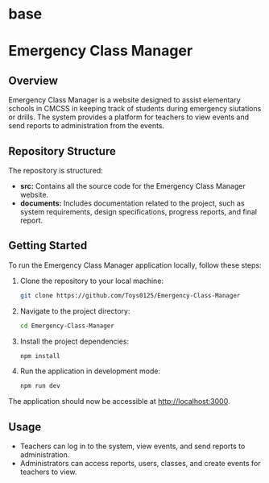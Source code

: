 # base

# Emergency Class Manager

## Overview

Emergency Class Manager is a website designed to assist elementary schools in CMCSS in keeping track of students during emergency siutations or drills. The system provides a platform for teachers to view events and send reports to administration from the events.

## Repository Structure

The repository is structured:

- **src:** Contains all the source code for the Emergency Class Manager website.
- **documents:** Includes documentation related to the project, such as system requirements, design specifications, progress reports, and final report.

## Getting Started

To run the Emergency Class Manager application locally, follow these steps:

1. Clone the repository to your local machine:

    ```bash
    git clone https://github.com/Toys0125/Emergency-Class-Manager
    ```

2. Navigate to the project directory:

    ```bash
    cd Emergency-Class-Manager
    ```

3. Install the project dependencies:

    ```bash
    npm install
    ```

4. Run the application in development mode:

    ```bash
    npm run dev
    ```

The application should now be accessible at [http://localhost:3000](http://localhost:3000).

## Usage

- Teachers can log in to the system, view events, and send reports to administration.
- Administrators can access reports, users, classes, and create events for teachers to view.
